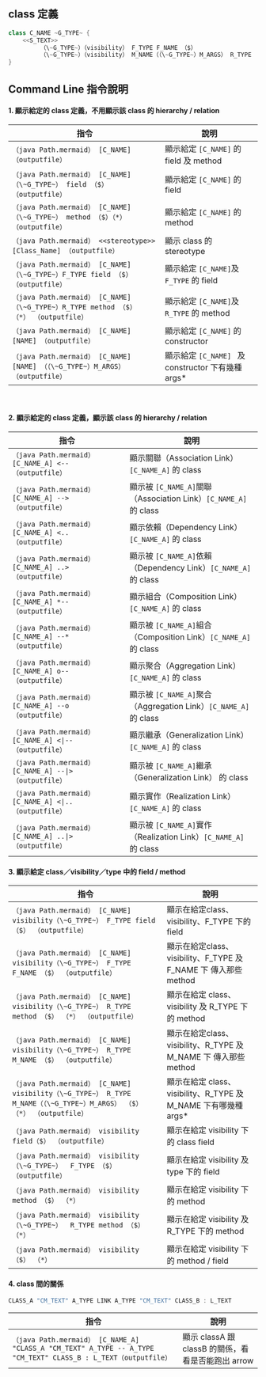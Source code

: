 
class 定義
----------

```Java
class C_NAME ~G_TYPE~ {
    <<S_TEXT>>
	     （\~G_TYPE~）（visibility） F_TYPE F_NAME （$）
	     （\~G_TYPE~）（visibility） M_NAME（（\~G_TYPE~）M_ARGS） R_TYPE （$）（*）
}
```

Command Line 指令說明
---------------------
#### 1. 顯示給定的 class 定義，不用顯示該 class 的 hierarchy / relation ####

| 指令 | 說明 |
| ---- | ---- |
| `（java Path.mermaid） [C_NAME] （outputfile）` | 顯示給定 `[C_NAME]` 的 field 及 method  |
| `（java Path.mermaid） [C_NAME] （\~G_TYPE~） field （$） （outputfile） ` | 顯示給定 `[C_NAME]` 的 field |
| `（java Path.mermaid） [C_NAME] （\~G_TYPE~） method （$）（*）（outputfile） ` | 顯示給定 `[C_NAME]` 的 method |
| `（java Path.mermaid） <<stereotype>> [Class_Name] （outputfile）` | 顯示 class 的 stereotype |
| `（java Path.mermaid） [C_NAME] （\~G_TYPE~）F_TYPE field （$） （outputfile）`  | 顯示給定 `[C_NAME]`及 `F_TYPE` 的 field  |
| `（java Path.mermaid） [C_NAME] （\~G_TYPE~）R_TYPE method （$） （*） （outputfile）`  | 顯示給定 `[C_NAME]`及 `R_TYPE` 的 method  |
| `（java Path.mermaid） [C_NAME] [NAME] （outputfile）` | 顯示給定 `[C_NAME]` 的 constructor  |
| `（java Path.mermaid） [C_NAME] [NAME] （（\~G_TYPE~）M_ARGS） （outputfile）` | 顯示給定 `[C_NAME] ` 及 constructor 下有幾種 args*  |
　
#### 2. 顯示給定的 class 定義，顯示該 class 的 hierarchy / relation ####

| 指令 | 說明 |
| ---- | ---- |
| `（java Path.mermaid） [C_NAME_A] <-- （outputfile）` | 顯示關聯（Association Link）`[C_NAME_A]` 的 class |
| `（java Path.mermaid） [C_NAME_A] --> （outputfile）` | 顯示被 `[C_NAME_A]`關聯（Association Link）`[C_NAME_A]` 的 class |
| `（java Path.mermaid） [C_NAME_A] <.. （outputfile）` | 顯示依賴（Dependency Link）`[C_NAME_A]` 的 class  |
| `（java Path.mermaid） [C_NAME_A] ..> （outputfile）` | 顯示被 `[C_NAME_A]`依賴（Dependency Link）`[C_NAME_A]` 的 class  |
| `（java Path.mermaid） [C_NAME_A] *-- （outputfile）` | 顯示組合（Composition Link）`[C_NAME_A]` 的 class  |
| `（java Path.mermaid） [C_NAME_A] --* （outputfile）` | 顯示被 `[C_NAME_A]`組合（Composition Link）`[C_NAME_A]` 的 class  |
| `（java Path.mermaid） [C_NAME_A] o-- （outputfile）` | 顯示聚合（Aggregation Link）`[C_NAME_A]` 的 class  |
| `（java Path.mermaid） [C_NAME_A] --o （outputfile）` | 顯示被 `[C_NAME_A]`聚合（Aggregation Link）`[C_NAME_A]` 的 class  |
| `（java Path.mermaid） [C_NAME_A] <\|-- （outputfile）` | 顯示繼承（Generalization Link）`[C_NAME_A]` 的 class  |
| `（java Path.mermaid） [C_NAME_A] --\|> （outputfile）` | 顯示被 `[C_NAME_A]`繼承（Generalization Link） 的 class  |
| `（java Path.mermaid） [C_NAME_A] <\|.. （outputfile）` | 顯示實作（Realization Link）`[C_NAME_A]` 的 class  |
| `（java Path.mermaid） [C_NAME_A] ..\|> （outputfile）` | 顯示被 `[C_NAME_A]`實作（Realization Link）`[C_NAME_A]` 的 class  |

#### 3. 顯示給定 class／visibility／type 中的 field / method ####
  
| 指令 | 說明 |
| ---- | ---- |
| `（java Path.mermaid） [C_NAME] visibility（\~G_TYPE~） F_TYPE field （$） （outputfile） ` | 顯示在給定class、visibility、F_TYPE 下的 field |
| `（java Path.mermaid） [C_NAME] visibility（\~G_TYPE~） F_TYPE F_NAME （$） （outputfile） ` | 顯示在給定class、visibility、F_TYPE 及 F_NAME 下 傳入那些 method |
| `（java Path.mermaid） [C_NAME] visibility（\~G_TYPE~） R_TYPE method （$） （*） （outputfile） ` | 顯示在給定 class、visibility 及 R_TYPE 下的 method |
| `（java Path.mermaid） [C_NAME] visibility（\~G_TYPE~） R_TYPE M_NAME （$） （outputfile） ` | 顯示在給定class、visibility、R_TYPE 及 M_NAME 下 傳入那些 method |
| `（java Path.mermaid） [C_NAME] visibility（\~G_TYPE~） R_TYPE M_NAME（（\~G_TYPE~）M_ARGS） （$） （*） （outputfile） ` | 顯示在給定 class、visibility、R_TYPE 及 M_NAME 下有哪幾種 args* |
| `（java Path.mermaid） visibility field（$） （outputfile） ` | 顯示在給定 visibility 下的 class field|
| `（java Path.mermaid） visibility（\~G_TYPE~）  F_TYPE （$） （outputfile） ` | 顯示在給定 visibility 及 type 下的 field |
| `（java Path.mermaid） visibility method （$） （*） ` | 顯示在給定 visibility 下的 method |
| `（java Path.mermaid） visibility（\~G_TYPE~）  R_TYPE method （$） （*） ` | 顯示在給定 visibility 及 R_TYPE 下的 method |
| `（java Path.mermaid） visibility （$） （*） ` | 顯示在給定 visibility 下的 method / field |


#### 4. class 間的關係 ####

```Java
CLASS_A "CM_TEXT" A_TYPE LINK A_TYPE "CM_TEXT" CLASS_B : L_TEXT
```
| 指令 | 說明 |
| ---- | ---- |
| `（java Path.mermaid） [C_NAME_A] "CLASS_A "CM_TEXT" A_TYPE -- A_TYPE "CM_TEXT" CLASS_B : L_TEXT（outputfile） ` | 顯示 classA 跟 classB 的關係，看看是否能跑出 arrow |






















